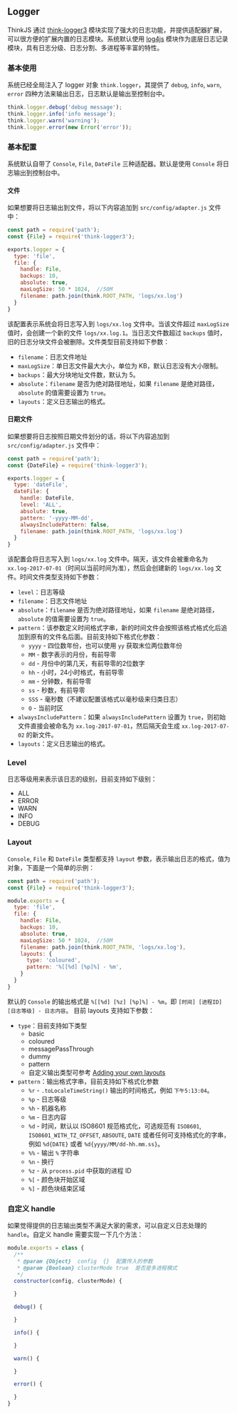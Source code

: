 ## Logger

ThinkJS 通过 [think-logger3](https://npmjs.com/think-logger3) 模块实现了强大的日志功能，并提供适配器扩展，可以很方便的扩展内置的日志模块。系统默认使用 [log4js](https://github.com/nomiddlename/log4js-node) 模块作为底层日志记录模块，具有日志分级、日志分割、多进程等丰富的特性。

### 基本使用

系统已经全局注入了 logger 对象 `think.logger`，其提供了 `debug`, `info`, `warn`, `error` 四种方法来输出日志，日志默认是输出至控制台中。

```javascript
think.logger.debug('debug message');
think.logger.info('info message');
think.logger.warn('warning');
think.logger.error(new Error('error'));
```

### 基本配置

系统默认自带了 `Console`, `File`, `DateFile` 三种适配器。默认是使用 `Console` 将日志输出到控制台中。

#### 文件

如果想要将日志输出到文件，将以下内容追加到 `src/config/adapter.js` 文件中：
```javascript
const path = require('path');
const {File} = require('think-logger3');

exports.logger = {
  type: 'file',
  file: {
    handle: File,
    backups: 10,
    absolute: true,
    maxLogSize: 50 * 1024,  //50M
    filename: path.join(think.ROOT_PATH, 'logs/xx.log')
  }
}

```

该配置表示系统会将日志写入到 `logs/xx.log` 文件中。当该文件超过 `maxLogSize` 值时，会创建一个新的文件 `logs/xx.log.1`。当日志文件数超过 `backups` 值时，旧的日志分块文件会被删除。文件类型目前支持如下参数：

- `filename`：日志文件地址
- `maxLogSize`：单日志文件最大大小，单位为 KB，默认日志没有大小限制。
- `backups`：最大分块地址文件数，默认为 5。
- `absolute`：`filename` 是否为绝对路径地址，如果 `filename` 是绝对路径，`absolute` 的值需要设置为 `true`。
- `layouts`：定义日志输出的格式。

#### 日期文件

如果想要将日志按照日期文件划分的话，将以下内容追加到 `src/config/adapter.js` 文件中：
```javascript
const path = require('path');
const {DateFile} = require('think-logger3');

exports.logger = {
  type: 'dateFile',
  dateFile: {
    handle: DateFile,
    level: 'ALL',
    absolute: true,
    pattern: '-yyyy-MM-dd',
    alwaysIncludePattern: false,
    filename: path.join(think.ROOT_PATH, 'logs/xx.log')
  }
}

```

该配置会将日志写入到 `logs/xx.log` 文件中。隔天，该文件会被重命名为 `xx.log-2017-07-01`（时间以当前时间为准），然后会创建新的 `logs/xx.log` 文件。时间文件类型支持如下参数：

- `level`：日志等级
- `filename`：日志文件地址
- `absolute`：`filename` 是否为绝对路径地址，如果 `filename` 是绝对路径，`absolute` 的值需要设置为 `true`。
- `pattern`：该参数定义时间格式字串，新的时间文件会按照该格式格式化后追加到原有的文件名后面。目前支持如下格式化参数：
    - `yyyy` - 四位数年份，也可以使用 `yy` 获取末位两位数年份
    - `MM` - 数字表示的月份，有前导零
    - `dd` - 月份中的第几天，有前导零的2位数字
    - `hh` - 小时，24小时格式，有前导零
    - `mm` - 分钟数，有前导零
    - `ss` - 秒数，有前导零
    - `SSS` - 毫秒数（不建议配置该格式以毫秒级来归类日志）
    - `O` - 当前时区
- `alwaysIncludePattern`：如果 `alwaysIncludePattern` 设置为 `true`，则初始文件直接会被命名为 `xx.log-2017-07-01`，然后隔天会生成 `xx.log-2017-07-02` 的新文件。
- `layouts`：定义日志输出的格式。


### Level

日志等级用来表示该日志的级别，目前支持如下级别：

- ALL
- ERROR
- WARN
- INFO
- DEBUG

### Layout

`Console`, `File` 和 `DateFile` 类型都支持 `layout` 参数，表示输出日志的格式，值为对象，下面是一个简单的示例：

```javascript
const path = require('path');
const {File} = require('think-logger3');

module.exports = {
  type: 'file',
  file: {
    handle: File,
    backups: 10,
    absolute: true,
    maxLogSize: 50 * 1024,  //50M
    filename: path.join(think.ROOT_PATH, 'logs/xx.log'),
    layouts: {
      type: 'coloured',
      pattern: '%[[%d] [%p]%] - %m',
    }
  }
}
```

默认的 `Console` 的输出格式是 `%[[%d] [%z] [%p]%] - %m`，即 `[时间] [进程ID] [日志等级] - 日志内容`。 目前 layouts 支持如下参数：

- `type`：目前支持如下类型
    - basic
    - coloured
    - messagePassThrough
    - dummy
    - pattern
    - 自定义输出类型可参考 [Adding your own layouts](https://nomiddlename.github.io/log4js-node/layouts.html#adding-your-own-layouts)
- `pattern`：输出格式字串，目前支持如下格式化参数
    - `%r` - `.toLocaleTimeString()` 输出的时间格式，例如 `下午5:13:04`。
    - `%p` - 日志等级
    - `%h` - 机器名称
    - `%m` - 日志内容
    - `%d` - 时间，默认以 ISO8601 规范格式化，可选规范有 `ISO8601`, `ISO8601_WITH_TZ_OFFSET`, `ABSOUTE`, `DATE` 或者任何可支持格式化的字串，例如 `%d{DATE}` 或者 `%d{yyyy/MM/dd-hh.mm.ss}`。
    - `%%` - 输出 `%` 字符串
    - `%n` - 换行
    - `%z` - 从 `process.pid` 中获取的进程 ID
    - `%[` - 颜色块开始区域
    - `%]` - 颜色块结束区域

### 自定义 handle

如果觉得提供的日志输出类型不满足大家的需求，可以自定义日志处理的 `handle`。自定义 handle 需要实现一下几个方法：

```javascript
module.exports = class {
  /**
   * @param {Object}  config  {}  配置传入的参数
   * @param {Boolean} clusterMode true  是否是多进程模式
   */
  constructor(config, clusterMode) {

  }

  debug() {

  }

  info() {

  }

  warn() {

  }

  error() {

  }
}
```

